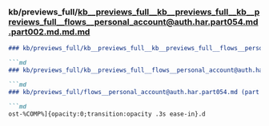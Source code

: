 ### kb/previews_full/kb__previews_full__kb__previews_full__kb__previews_full__flows__personal_account@auth.har.part054.md.part002.md.md.md

```md
### kb/previews_full/kb__previews_full__kb__previews_full__flows__personal_account@auth.har.part054.md.part002.md.md

```md
### kb/previews_full/kb__previews_full__flows__personal_account@auth.har.part054.md.part002.md

```md
### kb/previews_full/flows__personal_account@auth.har.part054.md (part 002)

```md
ost-%COMP%]{opacity:0;transition:opacity .3s ease-in}.d
```

```

```

```

```
